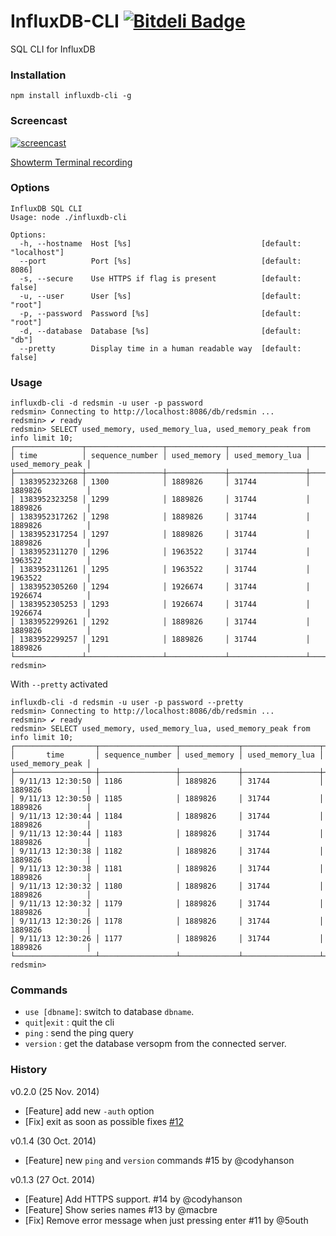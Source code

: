 InfluxDB-CLI [![Bitdeli Badge](https://d2weczhvl823v0.cloudfront.net/FGRibreau/influxdb-cli/trend.png)](https://bitdeli.com/free "Bitdeli Badge")
============

SQL CLI for InfluxDB

### Installation
```shell
npm install influxdb-cli -g
```

### Screencast

[![screencast](http://i.imgur.com/VpCXxlm.gif)](http://showterm.io/0cec86260d6a74f636907#slow)

[Showterm Terminal recording](http://showterm.io/0cec86260d6a74f636907#slow)

### Options

```shell
InfluxDB SQL CLI
Usage: node ./influxdb-cli

Options:
  -h, --hostname  Host [%s]                             [default: "localhost"]
  --port          Port [%s]                             [default: 8086]
  -s, --secure    Use HTTPS if flag is present          [default: false]
  -u, --user      User [%s]                             [default: "root"]
  -p, --password  Password [%s]                         [default: "root"]
  -d, --database  Database [%s]                         [default: "db"]
  --pretty        Display time in a human readable way  [default: false]
```

### Usage

```shell
influxdb-cli -d redsmin -u user -p password
redsmin> Connecting to http://localhost:8086/db/redsmin ...
redsmin> ✔ ready
redsmin> SELECT used_memory, used_memory_lua, used_memory_peak from info limit 10;
┌───────────────┬─────────────────┬─────────────┬─────────────────┬──────────────────┐
│ time          │ sequence_number │ used_memory │ used_memory_lua │ used_memory_peak │
├───────────────┼─────────────────┼─────────────┼─────────────────┼──────────────────┤
│ 1383952323268 │ 1300            │ 1889826     │ 31744           │ 1889826          │
│ 1383952323258 │ 1299            │ 1889826     │ 31744           │ 1889826          │
│ 1383952317262 │ 1298            │ 1889826     │ 31744           │ 1889826          │
│ 1383952317254 │ 1297            │ 1889826     │ 31744           │ 1889826          │
│ 1383952311270 │ 1296            │ 1963522     │ 31744           │ 1963522          │
│ 1383952311261 │ 1295            │ 1963522     │ 31744           │ 1963522          │
│ 1383952305260 │ 1294            │ 1926674     │ 31744           │ 1926674          │
│ 1383952305253 │ 1293            │ 1926674     │ 31744           │ 1926674          │
│ 1383952299261 │ 1292            │ 1889826     │ 31744           │ 1889826          │
│ 1383952299257 │ 1291            │ 1889826     │ 31744           │ 1889826          │
└───────────────┴─────────────────┴─────────────┴─────────────────┴──────────────────┘
redsmin>
```

With `--pretty` activated

```
influxdb-cli -d redsmin -u user -p password --pretty
redsmin> Connecting to http://localhost:8086/db/redsmin ...
redsmin> ✔ ready
redsmin> SELECT used_memory, used_memory_lua, used_memory_peak from info limit 10;
┌──────────────────┬─────────────────┬─────────────┬─────────────────┬──────────────────┐
│       time       │ sequence_number │ used_memory │ used_memory_lua │ used_memory_peak │
├──────────────────┼─────────────────┼─────────────┼─────────────────┼──────────────────┤
│ 9/11/13 12:30:50 │ 1186            │ 1889826     │ 31744           │ 1889826          │
│ 9/11/13 12:30:50 │ 1185            │ 1889826     │ 31744           │ 1889826          │
│ 9/11/13 12:30:44 │ 1184            │ 1889826     │ 31744           │ 1889826          │
│ 9/11/13 12:30:44 │ 1183            │ 1889826     │ 31744           │ 1889826          │
│ 9/11/13 12:30:38 │ 1182            │ 1889826     │ 31744           │ 1889826          │
│ 9/11/13 12:30:38 │ 1181            │ 1889826     │ 31744           │ 1889826          │
│ 9/11/13 12:30:32 │ 1180            │ 1889826     │ 31744           │ 1889826          │
│ 9/11/13 12:30:32 │ 1179            │ 1889826     │ 31744           │ 1889826          │
│ 9/11/13 12:30:26 │ 1178            │ 1889826     │ 31744           │ 1889826          │
│ 9/11/13 12:30:26 │ 1177            │ 1889826     │ 31744           │ 1889826          │
└──────────────────┴─────────────────┴─────────────┴─────────────────┴──────────────────┘
redsmin>
```
### Commands

- `use [dbname]`: switch to database `dbname`.
- `quit`|`exit` : quit the cli
- `ping` : send the ping query
- `version` : get the database versopm from the connected server.


### History

v0.2.0 (25 Nov. 2014)

- [Feature] add new `-auth` option
- [Fix] exit as soon as possible fixes [#12](https://github.com/FGRibreau/influxdb-cli/issues/12)

v0.1.4 (30 Oct. 2014)

- [Feature] new `ping` and `version` commands #15 by @codyhanson

v0.1.3 (27 Oct. 2014)

- [Feature] Add HTTPS support. #14 by @codyhanson
- [Feature] Show series names #13 by @macbre 
- [Fix] Remove error message when just pressing enter #11 by @5outh 
